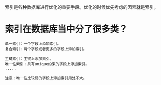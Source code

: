 索引是各种数据库进行优化的重要手段。优化的时候优先考虑的因素就是索引。
# 索引在数据库当中分了很多类？
	单一索引：一个字段上添加索引。
	复合索引：两个字段或者更多的字段上添加索引。

	主键索引：主键上添加索引。
	唯一性索引：具有unique约束的字段上添加索引。
	.....

	注意：唯一性比较弱的字段上添加索引用处不大。
